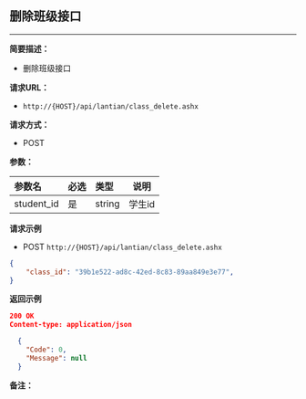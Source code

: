## 删除班级接口
--------------------
**简要描述：** 

- 删除班级接口

**请求URL：** 
- `http://{HOST}/api/lantian/class_delete.ashx`
  
**请求方式：**
- POST

**参数：** 

|参数名|必选|类型|说明|
|:----    |:---|:----- |-----   |
|student_id    |是  |string |学生id   |

**请求示例**

- POST `http://{HOST}/api/lantian/class_delete.ashx`
``` json
{
    "class_id": "39b1e522-ad8c-42ed-8c83-89aa849e3e77",
}
```

**返回示例**

``` json
200 OK
Content-type: application/json

  {
    "Code": 0,
    "Message": null
  }
```

**备注：** 
